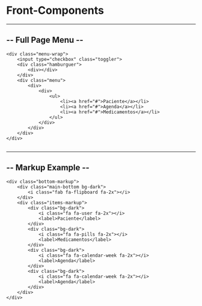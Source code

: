 # Front-Components

---------------------------------------------------------------------------------------------------
--                                         Full Page Menu                                        --
---------------------------------------------------------------------------------------------------
 ```
 <div class="menu-wrap">
     <input type="checkbox" class="toggler">
     <div class="hamburguer">
         <div></div>
     </div>
     <div class="menu">
         <div>
             <div>
                 <ul>
                     <li><a href="#">Paciente</a></li>
                     <li><a href="#">Agenda</a></li>
                     <li><a href="#">Medicamentos</a></li>
                 </ul>
             </div>
         </div>
     </div>
 </div>
    
 ```

---------------------------------------------------------------------------------------------------
--                                         Markup Example                                        --
---------------------------------------------------------------------------------------------------
```
<div class="bottom-markup">
    <div class="main-bottom bg-dark">
        <i class="fab fa-flipboard fa-2x"></i>
    </div>
    <div class="items-markup">
        <div class="bg-dark">
            <i class="fa fa-user fa-2x"></i>
            <label>Paciente</label>
        </div>
        <div class="bg-dark">
            <i class="fa fa-pills fa-2x"></i>
            <label>Medicamentos</label>
        </div>
        <div class="bg-dark">
            <i class="fa fa-calendar-week fa-2x"></i>
            <label>Agenda</label>
        </div>
        <div class="bg-dark">
            <i class="fa fa-calendar-week fa-2x"></i>
            <label>Agenda</label>
        </div>
    </div>
</div>
```
